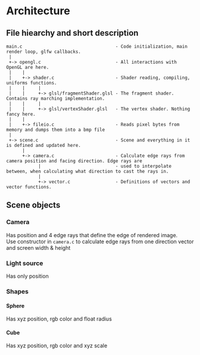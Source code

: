 # Architecture

## File hiearchy and short description
```
main.c                                   - Code initialization, main render loop, glfw callbacks.
 |
 +-> opengl.c                            - All interactions with OpenGL are here.
 |    |
 |    +-> shader.c                       - Shader reading, compiling, uniforms functions.
 |    |     |
 |    |     +-> glsl/fragmentShader.glsl - The fragment shader. Contains ray marching implementation.
 |    |     |
 |    |     +-> glsl/vertexShader.glsl   - The vertex shader. Nothing fancy here.
 |    |
 |    +-> fileio.c                       - Reads pixel bytes from memory and dumps them into a bmp file
 |
 +-> scene.c                             - Scene and everything in it is defined and updated here.
      |
      +-> camera.c                       - Calculate edge rays from camera position and facing direction. Edge rays are
            |                            - used to interpolate between, when calculating what direction to cast the rays in.
            |
            +-> vector.c                 - Definitions of vectors and vector functions.
```
## Scene objects

### Camera

Has position and 4 edge rays that define the edge of rendered image.  
Use constructor in `camera.c` to calculate edge rays from one direction vector and screen width & height

### Light source

Has only position

### Shapes

#### Sphere

Has xyz position, rgb color and float radius

#### Cube

Has xyz position, rgb color and xyz scale
